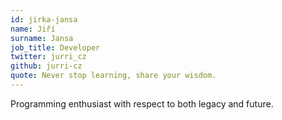 ```yaml
---
id: jirka-jansa
name: Jiří
surname: Jansa
job_title: Developer
twitter: jurri_cz
github: jurri-cz
quote: Never stop learning, share your wisdom.
---
```


Programming enthusiast with respect to both legacy and future.
